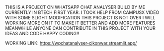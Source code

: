 THIS IS A PROJECT ON WHATSAPP CHAT ANALYSER BUILD BY ME CURRENTLY IN BTECH FIRST YEAR.
I TOOK HELP FROM CAMPUSX VIDEO WITH SOME SLIGHT MODIFICATION
THIS PROJECT IS NOT OVER I WILL WORKING MORE ON IT TO MAKE IT BETTER AND ADD MORE FEATURES
MEANWHILE ANYONE CAN CONTRIBUTE IN THIS PROJECT WITH YOUR IDEAS AND CODE
HAPPY CODING!!

WORKING LINK: https://wpchatanalyser-cjkonwar.streamlit.app/
